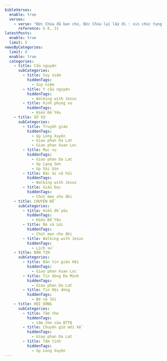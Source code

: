 ```yaml
---
bibleVerses:
  enable: true
  verses:
    - verse: "Đức Chúa đã ban cho, Đức Chúa lại lấy đi : xin chúc tụng danh Đức Chúa."
      reference: G 6, 21
latestPosts:
  enable: true
  limit: 5
newsByCategories:
  limit: 8
  enable: true
  categories:
    - title: Cầu nguyện
      subCategories:
        - title: Suy niệm
          hiddenTags:
            - Suy niệm
        - title: Y cầu nguyện
          hiddenTags:
            - Walking with Jesus
        - title: Kinh phụng vụ
          hiddenTags:
            - Hiểu Để Yêu
    - title: SỨ VỤ
      subCategories:
        - title: Truyền giáo
          hiddenTags:
            - Gp Long Xuyên
            - Giao phan Da Lat
            - Giao phan Xuan Loc
        - title: Mục vụ
          hiddenTags:
            - Giao phan Da Lat
            - Gp Lạng Sơn
            - Gp Sài Gòn
        - title: Bác ái xã hội
          hiddenTags:
            - Walking with Jesus
        - title: Giáo Dục
          hiddenTags:
            - Chút men cho đời
    - title: CHUYÊN ĐỀ
      subCategories:
        - title: Hiểu để yêu
          hiddenTags:
            - Hiểu Để Yêu
        - title: Bé và Lời
          hiddenTags:
            - Chút men cho đời
        - title: Walking with Jesus
          hiddenTags:
            - Lịch sử
    - title: BẢN TIN
      subCategories:
        - title: Bản tin giáo Hội
          hiddenTags:
            - Giao phan Xuan Loc
        - title: Tin dòng Đa Minh
          hiddenTags:
            - Giao phan Da Lat
        - title: Tin Hội dòng
          hiddenTags:
            - Bé và lời
    - title: HỘI DÒNG
      subCategories:
        - title: Tâm thư
          hiddenTags:
            - tâm thư của BTTQ
        - title: Chuyện giờ mới kể
          hiddenTags:
            - Giao phan Da Lat
        - title: Tâm tình
          hiddenTags:
            - Gp Long Xuyên
---
```

